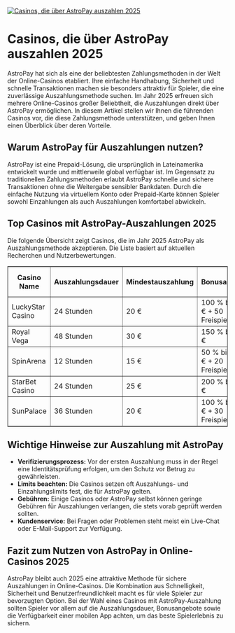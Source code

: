 [![Casinos, die über AstroPay auszahlen 2025](https://123-caf.pages.dev/gitsignup.png)](https://vrmoo.ru/Bt82HjjY)

<h1>Casinos, die über AstroPay auszahlen 2025</h1> <p>AstroPay hat sich als eine der beliebtesten Zahlungsmethoden in der Welt der Online-Casinos etabliert. Ihre einfache Handhabung, Sicherheit und schnelle Transaktionen machen sie besonders attraktiv für Spieler, die eine zuverlässige Auszahlungsmethode suchen. Im Jahr 2025 erfreuen sich mehrere Online-Casinos großer Beliebtheit, die Auszahlungen direkt über AstroPay ermöglichen. In diesem Artikel stellen wir Ihnen die führenden Casinos vor, die diese Zahlungsmethode unterstützen, und geben Ihnen einen Überblick über deren Vorteile.</p>  <h2>Warum AstroPay für Auszahlungen nutzen?</h2> <p>AstroPay ist eine Prepaid-Lösung, die ursprünglich in Lateinamerika entwickelt wurde und mittlerweile global verfügbar ist. Im Gegensatz zu traditionellen Zahlungsmethoden erlaubt AstroPay schnelle und sichere Transaktionen ohne die Weitergabe sensibler Bankdaten. Durch die einfache Nutzung via virtuellem Konto oder Prepaid-Karte können Spieler sowohl Einzahlungen als auch Auszahlungen komfortabel abwickeln.</p>  <h2>Top Casinos mit AstroPay-Auszahlungen 2025</h2> <p>Die folgende Übersicht zeigt Casinos, die im Jahr 2025 AstroPay als Auszahlungsmethode akzeptieren. Die Liste basiert auf aktuellen Recherchen und Nutzerbewertungen.</p>  <table border="1" cellpadding="8" cellspacing="0" style="border-collapse: collapse; width: 100%;">   <thead>     <tr>       <th>Casino Name</th>       <th>Auszahlungsdauer</th>       <th>Mindestauszahlung</th>       <th>Bonusangebot</th>       <th>Mobile App Verfügbar</th>     </tr>   </thead>   <tbody>     <tr>       <td>LuckyStar Casino</td>       <td>24 Stunden</td>       <td>20 €</td>       <td>100 % bis 200 € + 50 Freispiele</td>       <td>Ja</td>     </tr>     <tr>       <td>Royal Vega</td>       <td>48 Stunden</td>       <td>30 €</td>       <td>150 % bis 300 €</td>       <td>Ja</td>     </tr>     <tr>       <td>SpinArena</td>       <td>12 Stunden</td>       <td>15 €</td>       <td>50 % bis 150 € + 20 Freispiele</td>       <td>Nein</td>     </tr>     <tr>       <td>StarBet Casino</td>       <td>24 Stunden</td>       <td>25 €</td>       <td>200 % bis 500 €</td>       <td>Ja</td>     </tr>     <tr>       <td>SunPalace</td>       <td>36 Stunden</td>       <td>20 €</td>       <td>100 % bis 250 € + 30 Freispiele</td>       <td>Ja</td>     </tr>   </tbody> </table>  <h2>Wichtige Hinweise zur Auszahlung mit AstroPay</h2> <ul>   <li><strong>Verifizierungsprozess:</strong> Vor der ersten Auszahlung muss in der Regel eine Identitätsprüfung erfolgen, um den Schutz vor Betrug zu gewährleisten.</li>   <li><strong>Limits beachten:</strong> Die Casinos setzen oft Auszahlungs- und Einzahlungslimits fest, die für AstroPay gelten.</li>   <li><strong>Gebühren:</strong> Einige Casinos oder AstroPay selbst können geringe Gebühren für Auszahlungen verlangen, die stets vorab geprüft werden sollten.</li>   <li><strong>Kundenservice:</strong> Bei Fragen oder Problemen steht meist ein Live-Chat oder E-Mail-Support zur Verfügung.</li> </ul>  <h2>Fazit zum Nutzen von AstroPay in Online-Casinos 2025</h2> <p>AstroPay bleibt auch 2025 eine attraktive Methode für sichere Auszahlungen in Online-Casinos. Die Kombination aus Schnelligkeit, Sicherheit und Benutzerfreundlichkeit macht es für viele Spieler zur bevorzugten Option. Bei der Wahl eines Casinos mit AstroPay-Auszahlung sollten Spieler vor allem auf die Auszahlungsdauer, Bonusangebote sowie die Verfügbarkeit einer mobilen App achten, um das beste Spielerlebnis zu sichern.</p>